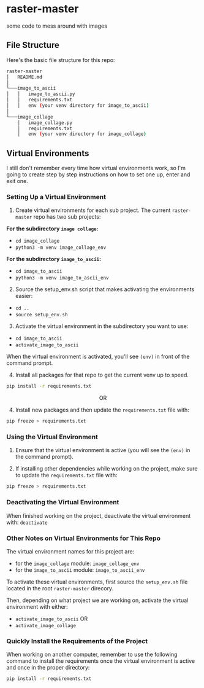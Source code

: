 # raster-master
some code to mess around with images

## File Structure

Here's the basic file structure for this repo:

```bash
raster-master
│   README.md   
│
└───image_to_ascii
│   │   image_to_ascii.py
│   │   requirements.txt
│   │   env (your venv directory for image_to_ascii)
│   
└───image_collage
    │   image_collage.py
    │   requirements.txt
    │   env (your venv directory for image_collage)
```

## Virtual Environments

I still don't remember every time how virtual environments work, so I'm going to create step by step instructions on how to set one up, enter and exit one.

### Setting Up a Virtual Environment

1. Create virtual environments for each sub project. The current `raster-master` repo has two sub projects:

**For the subdirectory `image collage`:**
- `cd image_collage`
- `python3 -m venv image_collage_env`

**For the subdirectory `image_to_ascii`:**
- `cd image_to_ascii`
- `python3 -m venv image_to_ascii_env`

2. Source the setup_env.sh script that makes activating the environments easier:
- `cd ..`
- `source setup_env.sh`

3. Activate the virtual environment in the subdirectory you want to use:
- `cd image_to_ascii`
- `activate_image_to_ascii` 

When the virtual environment is activated, you'll see `(env)` in front of the command prompt.

4. Install all packages for that repo to get the current venv up to speed.

```bash
pip install -r requirements.txt
```

<p style="text-align: center">OR</p>



4. Install new packages and then update the `requirements.txt` file with:

```bash
pip freeze > requirements.txt
```



### Using the Virtual Environment

1. Ensure that the virtual environment is active (you will see the `(env)` in the command prompt).

2. If installing other dependencies while working on the project, make sure to update the `requirements.txt` file with:

```bash
pip freeze > requirements.txt
```


### Deactivating the Virtual Environment

When finished working on the project, deactivate the virtual environment with: `deactivate`


### Other Notes on Virtual Environments for This Repo

The virtual environment names for this project are:
- for the `image_collage` module: `image_collage_env`
- for the `image_to_ascii` module: `image_to_ascii_env`

To activate these virtual environments, first source the `setup_env.sh` file located in the root `raster-master` direcory.

Then, depending on what project we are working on, activate the virtual environment with either:
- `activate_image_to_ascii` OR
- `activate_image_collage`

### Quickly Install the Requirements of the Project

When working on another computer, remember to use the following command to install the requirements once the virtual environment is active and once in the proper directory:

```bash
pip install -r requirements.txt
```